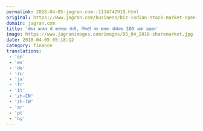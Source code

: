 ```yaml
---
permalink: 2018-04-05-jagran.com--1134742919.html
original: https://www.jagran.com/business/biz-indian-stock-market-open-up-here-are-live-updates-17778373.html
domain: jagran.com
title: 'शेयर बाजार में शानदार तेजी, निफ्टी का शतक सेंसेक्स 380 अंक उछला'
image: https://www.jagranimages.com/images/05_04_2018-sharemarket.jpg
date: 2018-04-05 05:18:12
category: finance
translations: 
 - 'en'
 - 'es'
 - 'de'
 - 'ru'
 - 'ja'
 - 'fr'
 - 'it'
 - 'zh-CN'
 - 'zh-TW'
 - 'ar'
 - 'pt'
 - 'hy'
---
```


